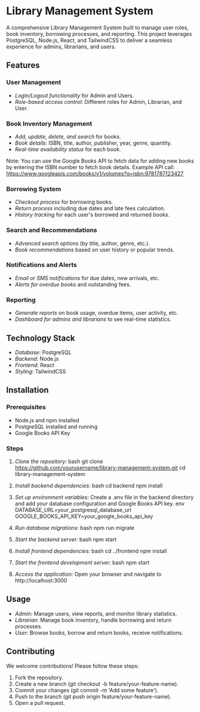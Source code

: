 # Library Management System

A comprehensive Library Management System built to manage user roles, book inventory, borrowing processes, and reporting. This project leverages PostgreSQL, Node.js, React, and TailwindCSS to deliver a seamless experience for admins, librarians, and users.

## Features

### User Management
- *Login/Logout functionality* for Admin and Users.
- *Role-based access control*: Different roles for Admin, Librarian, and User.

### Book Inventory Management
- *Add, update, delete, and search* for books.
- *Book details*: ISBN, title, author, publisher, year, genre, quantity.
- *Real-time availability status* for each book.

Note: You can use the Google Books API to fetch data for adding new books by entering the ISBN number to fetch book details.
Example API call: https://www.googleapis.com/books/v1/volumes?q=isbn:9781787123427

### Borrowing System
- *Checkout process* for borrowing books.
- *Return process* including due dates and late fees calculation.
- *History tracking* for each user's borrowed and returned books.

### Search and Recommendations
- *Advanced search options* (by title, author, genre, etc.).
- *Book recommendations* based on user history or popular trends.

### Notifications and Alerts
- *Email or SMS notifications* for due dates, new arrivals, etc.
- *Alerts for overdue books* and outstanding fees.

### Reporting
- *Generate reports* on book usage, overdue items, user activity, etc.
- *Dashboard for admins and librarians* to see real-time statistics.

## Technology Stack
- *Database*: PostgreSQL
- *Backend*: Node.js
- *Frontend*: React
- *Styling*: TailwindCSS

## Installation

### Prerequisites
- Node.js and npm installed
- PostgreSQL installed and running
- Google Books API Key

### Steps
1. *Clone the repository:*
    bash
    git clone https://github.com/yourusername/library-management-system.git
    cd library-management-system
    

2. *Install backend dependencies:*
    bash
    cd backend
    npm install
    

3. *Set up environment variables:*
    Create a .env file in the backend directory and add your database configuration and Google Books API key.
    env
    DATABASE_URL=your_postgresql_database_url
    GOOGLE_BOOKS_API_KEY=your_google_books_api_key
    

4. *Run database migrations:*
    bash
    npm run migrate
    

5. *Start the backend server:*
    bash
    npm start
    

6. *Install frontend dependencies:*
    bash
    cd ../frontend
    npm install
    

7. *Start the frontend development server:*
    bash
    npm start
    

8. *Access the application:*
    Open your browser and navigate to http://localhost:3000

## Usage

- *Admin*: Manage users, view reports, and monitor library statistics.
- *Librarian*: Manage book inventory, handle borrowing and return processes.
- *User*: Browse books, borrow and return books, receive notifications.

## Contributing

We welcome contributions! Please follow these steps:
1. Fork the repository.
2. Create a new branch (git checkout -b feature/your-feature-name).
3. Commit your changes (git commit -m 'Add some feature').
4. Push to the branch (git push origin feature/your-feature-name).
5. Open a pull request.